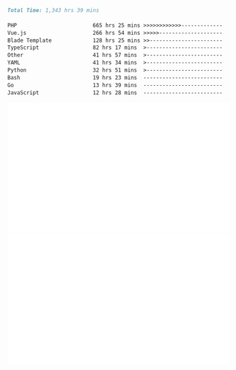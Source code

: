 <!--START_SECTION:waka-->

```markdown
Total Time: 1,343 hrs 39 mins

PHP                        665 hrs 25 mins >>>>>>>>>>>>-------------   48.02 %
Vue.js                     266 hrs 54 mins >>>>>--------------------   19.26 %
Blade Template             128 hrs 25 mins >>-----------------------   09.27 %
TypeScript                 82 hrs 17 mins  >------------------------   05.94 %
Other                      41 hrs 57 mins  >------------------------   03.03 %
YAML                       41 hrs 34 mins  >------------------------   03.00 %
Python                     32 hrs 51 mins  >------------------------   02.37 %
Bash                       19 hrs 23 mins  -------------------------   01.40 %
Go                         13 hrs 39 mins  -------------------------   00.99 %
JavaScript                 12 hrs 28 mins  -------------------------   00.90 %
```

<!--END_SECTION:waka-->
<p align="center">
    <img src="https://raw.githubusercontent.com/rjp2525/rjp2525/output/generated/overview.svg">
    <img src="https://raw.githubusercontent.com/rjp2525/rjp2525/output/generated/languages.svg">
</p>
